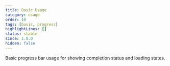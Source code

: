 ```yaml
---
title: Basic Usage
category: usage
order: 10
tags: [basic, progress]
highlightLines: []
status: stable
since: 1.0.0
hidden: false
---
```


Basic progress bar usage for showing completion status and loading states.

